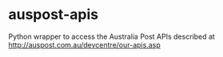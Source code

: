 auspost-apis
============

Python wrapper to access the Australia Post APIs described at http://auspost.com.au/devcentre/our-apis.asp
